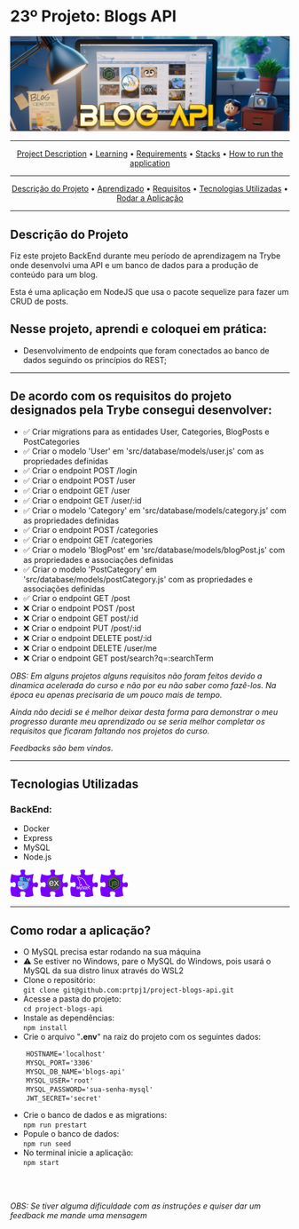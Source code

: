 # 23º Projeto: Blogs API
<p align="center">
<img src="https://github.com/prtpj1/prtpj1/blob/main/Github%20Imgs/23-BlogsAPI.jpg?raw=true" alt="Header" />
<hr/>
<p align="center">
<a href="#project-description">Project Description</a> •
<a href="#in-this-project-i-learned-and-put-into-practice">Learning</a> •
<a href="#according-to-the-project-requirements-designated-by-trybe-i-did">Requirements</a> •
<a href="#stacks">Stacks</a> •
<a href="#how-to-run-the-application">How to run the application</a>
</p>
<hr/>
<p align="center">
<a href="#descrição-do-projeto">Descrição do Projeto</a> •
<a href="#nesse-projeto-aprendi-e-coloquei-em-prática">Aprendizado</a> •
<a href="#de-acordo-com-os-requisitos-do-projeto-designados-pela-trybe-consegui-desenvolver">Requisitos</a> •
<a href="#tecnologias-utilizadas">Tecnologias Utilizadas</a> •
<a href="#como-rodar-a-aplicação">Rodar a Aplicação</a>
</p>
<hr/>

## Descrição do Projeto
Fiz este projeto BackEnd durante meu período de aprendizagem na Trybe onde desenvolvi uma API e um banco de dados para a produção de conteúdo para um blog.<br>

Esta é uma aplicação em NodeJS que usa o pacote sequelize para fazer um CRUD de posts.

## Nesse projeto, aprendi e coloquei em prática:
- Desenvolvimento de endpoints que foram conectados ao banco de dados seguindo os princípios do REST;

<hr/>

## De acordo com os requisitos do projeto designados pela Trybe consegui desenvolver:
- ✅ Criar migrations para as entidades User, Categories, BlogPosts e PostCategories
- ✅ Criar o modelo 'User' em 'src/database/models/user.js' com as propriedades definidas
- ✅ Criar o endpoint POST /login
- ✅ Criar o endpoint POST /user
- ✅ Criar o endpoint GET /user
- ✅ Criar o endpoint GET /user/:id
- ✅ Criar o modelo 'Category' em 'src/database/models/category.js' com as propriedades definidas
- ✅ Criar o endpoint POST /categories
- ✅ Criar o endpoint GET /categories
- ✅ Criar o modelo 'BlogPost' em 'src/database/models/blogPost.js' com as propriedades e associações definidas
- ✅ Criar o modelo 'PostCategory' em 'src/database/models/postCategory.js' com as propriedades e associações definidas
- ✅ Criar o endpoint GET /post
- ❌ Criar o endpoint POST /post
- ❌ Criar o endpoint GET post/:id
- ❌ Criar o endpoint PUT /post/:id
- ❌ Criar o endpoint DELETE post/:id
- ❌ Criar o endpoint DELETE /user/me
- ❌ Criar o endpoint GET post/search?q=:searchTerm

_*OBS: Em alguns projetos alguns requisitos não foram feitos devido a dinamica acelerada do curso e não por eu não saber como fazê-los. Na época eu apenas precisaria de um pouco mais de tempo.*_

_*Ainda não decidi se é melhor deixar desta forma para demonstrar o meu progresso durante meu aprendizado ou se seria melhor completar os requisitos que ficaram faltando nos projetos do curso.*_

_*Feedbacks são bem vindos.*_

<hr/>

## Tecnologias Utilizadas
### BackEnd:
- Docker
- Express
- MySQL
- Node.js

<a href="https://www.docker.com/" target="_blank" rel="noreferrer"><img src="https://github.com/prtpj1/prtpj1/blob/main/Github%20Imgs/Docker2.png?raw=true" width="50" height="50" alt="Docker Icon" /></a>
<a href="https://expressjs.com/" target="_blank" rel="noreferrer"><img src="https://github.com/prtpj1/prtpj1/blob/main/Github%20Imgs/express2.png?raw=true" width="50" height="50" alt="Express Icon" /></a>
<a href="https://www.mysql.com/" target="_blank" rel="noreferrer"><img src="https://github.com/prtpj1/prtpj1/blob/main/Github%20Imgs/mySQL2.png?raw=true" width="50" height="50" alt="MySQL Icon" /></a>
<a href="https://nodejs.org/en/" target="_blank" rel="noreferrer"><img src="https://github.com/prtpj1/prtpj1/blob/main/Github%20Imgs/NodeJS2.png?raw=true" width="50" height="50" alt="NodeJS Icon" /></a>
<hr/>

## Como rodar a aplicação?
- O MySQL precisa estar rodando na sua máquina
- ⚠️ Se estiver no Windows, pare o MySQL do Windows, pois usará o MySQL da sua distro linux através do WSL2
- Clone o repositório: <br>
`git clone git@github.com:prtpj1/project-blogs-api.git`
- Acesse a pasta do projeto: <br>
`cd project-blogs-api`
- Instale as dependências: <br>
`npm install`
- Crie o arquivo "**.env**" na raiz do projeto com os seguintes dados: <br>
```
    HOSTNAME='localhost'
    MYSQL_PORT='3306'
    MYSQL_DB_NAME='blogs-api'
    MYSQL_USER='root'
    MYSQL_PASSWORD='sua-senha-mysql'
    JWT_SECRET='secret'
```
- Crie o banco de dados e as migrations: <br>
`npm run prestart`
- Popule o banco de dados: <br>
`npm run seed`
- No terminal inicie a aplicação: <br>
`npm start`

</br>
</br>

_*OBS: Se tiver alguma dificuldade com as instruções e quiser dar um feedback me mande uma mensagem*_